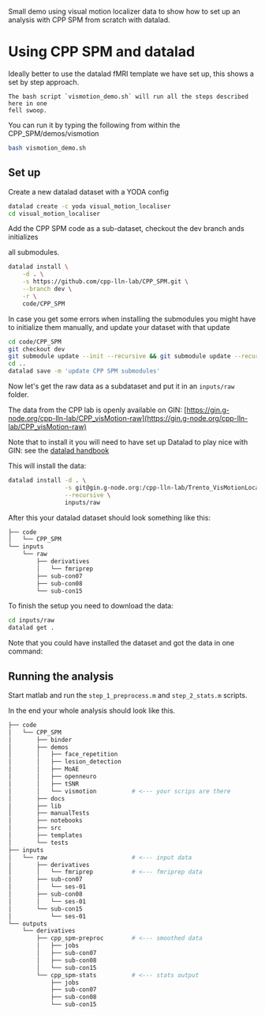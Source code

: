 Small demo using visual motion localizer data to show how to set up an analysis
with CPP SPM from scratch with datalad.

# Using CPP SPM and datalad

Ideally better to use the datalad fMRI template we have set up, this shows a set
by step approach.

```{note}
The bash script `vismotion_demo.sh` will run all the steps described here in one
fell swoop.
```

You can run it by typing the following from within the CPP_SPM/demos/vismotion

```bash
bash vismotion_demo.sh
```

## Set up

Create a new datalad dataset with a YODA config

```bash
datalad create -c yoda visual_motion_localiser
cd visual_motion_localiser
```

Add the CPP SPM code as a sub-dataset, checkout the dev branch ands initializes

all submodules.

```bash
datalad install \
    -d . \
    -s https://github.com/cpp-lln-lab/CPP_SPM.git \
    --branch dev \
    -r \
    code/CPP_SPM
```

In case you get some errors when installing the submodules you might have to
initialize them manually, and update your dataset with that update

```bash
cd code/CPP_SPM
git checkout dev
git submodule update --init --recursive && git submodule update --recursive
cd ..
datalad save -m 'update CPP SPM submodules'
```

Now let's get the raw data as a subdataset and put it in an `inputs/raw` folder.

The data from the CPP lab is openly available on GIN:
[https://gin.g-node.org/cpp-lln-lab/CPP_visMotion-raw](https://gin.g-node.org/cpp-lln-lab/CPP_visMotion-raw)

Note that to install it you will need to have set up Datalad to play nice with
GIN: see the
[datalad handbook](http://handbook.datalad.org/en/latest/basics/101-139-gin.html)

This will install the data:

```bash
datalad install -d . \
                -s git@gin.g-node.org:/cpp-lln-lab/Trento_VisMotionLocalizer_MR_raw.git \
                --recursive \
                inputs/raw
```

After this your datalad dataset should look something like this:

```bash
├── code
│   └── CPP_SPM
└── inputs
    └── raw
        ├── derivatives
        │   └── fmriprep
        ├── sub-con07
        ├── sub-con08
        └── sub-con15
```

To finish the setup you need to download the data:

```bash
cd inputs/raw
datalad get .
```

Note that you could have installed the dataset and got the data in one command:

## Running the analysis

Start matlab and run the `step_1_preprocess.m` and `step_2_stats.m` scripts.

In the end your whole analysis should look like this.

```bash
├── code
│   └── CPP_SPM
│       ├── binder
│       ├── demos
│       │   ├── face_repetition
│       │   ├── lesion_detection
│       │   ├── MoAE
│       │   ├── openneuro
│       │   ├── tSNR
│       │   └── vismotion          # <--- your scrips are there
│       ├── docs
│       ├── lib
│       ├── manualTests
│       ├── notebooks
│       ├── src
│       ├── templates
│       └── tests
├── inputs
│   └── raw                        # <--- input data
│       ├── derivatives
│       │   └── fmriprep           # <--- fmriprep data
│       ├── sub-con07
│       │   └── ses-01
│       ├── sub-con08
│       │   └── ses-01
│       └── sub-con15
│           └── ses-01
└── outputs
    └── derivatives
        ├── cpp_spm-preproc        # <--- smoothed data
        │   ├── jobs
        │   ├── sub-con07
        │   ├── sub-con08
        │   └── sub-con15
        └── cpp_spm-stats          # <--- stats output
            ├── jobs
            ├── sub-con07
            ├── sub-con08
            └── sub-con15
```
